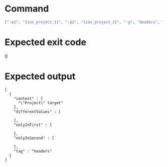 # Command
```json
["-p1", "{ios_project_1}", "-p2", "{ios_project_2}", "-g", "headers", "-t", "Project", "-f", "json", "-v"]
```

# Expected exit code
0

# Expected output
```
[
  {
    "context" : [
      "\"Project\" target"
    ],
    "differentValues" : [

    ],
    "onlyInFirst" : [

    ],
    "onlyInSecond" : [

    ],
    "tag" : "headers"
  }
]

```

